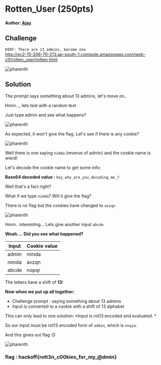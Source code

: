 # Rotten_User (250pts)
#### Author: [Ajay](https://github.com/ajaysram)

## Challenge
`HINT: There are 13 admins, become one`  
http://ec2-15-206-70-213.ap-south-1.compute.amazonaws.com/web-ctf/rotten_user/rotten.html

![pharenth](https://github.com/TheSkullCrushr/HackOff-CTF/raw/master/Rotten_User/img/rottenUser.png)

## Solution
The prompt says something about 13 admins, let's move on..

Hmm..., lets test with a random text

Just type admin and see what happens?

![pharenth](https://github.com/TheSkullCrushr/HackOff-CTF/raw/master/Rotten_User/img/rottenUserInput.png)

As expected, it won't give the flag. Let's see if there is any cookie?

![pharenth](https://github.com/TheSkullCrushr/HackOff-CTF/raw/master/Rotten_User/img/rottenUserInput1.png)

Well there is one saying `nimda` (reverse of admin) and the cookie name is wierd!

Let's decode the cookie name to get some info: 

**Base64 decoded value :** `hey_why_are_you_decoding_me_?`

Well that's a fact right?

What if we type `nimda`? Will it give the flag?

There is no flag but the cookies have changed to `avzqn`

![pharenth](https://github.com/TheSkullCrushr/HackOff-CTF/raw/master/Rotten_User/img/rottenUserInput2.png)

Hmm.. interesting... Lets give another input `abcde`

**Woah.... Did you see what happened?**

| Input  | Cookie value|
| ------ | ---------------|
|admin   | nimda|
|nimda   | avzqn|
|abcde   | nopqr |

The letters have a shift of **13**!

**Now when we put up all together:**
  * Challenge prompt : saying something about 13 admins
  * Input is converted to a cookie with a shift of 13 alphabet

This can only lead to one solution:
*Input is rot13 encoded and evaluated. *

So our input must be rot13 encoded form of `admin`, which is `nvqza`.

And this gives out flag :D

![pharenth](https://github.com/TheSkullCrushr/HackOff-CTF/raw/master/Rotten_User/img/rottenUserFlag.png)

### flag : hackoff{rott3n_c00kies_for_my_@dmin}
